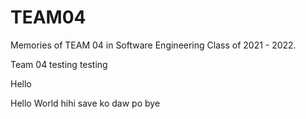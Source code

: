 # TEAM04
Memories of TEAM 04 in Software Engineering Class of 2021 - 2022.

Team 04
testing
testing

Hello

Hello World
hihi
save ko daw po
bye
